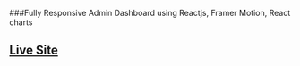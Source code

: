 ###Fully Responsive Admin Dashboard using Reactjs, Framer Motion, React charts

## [Live Site](https://admindashboardbyafrin.netlify.app/)
